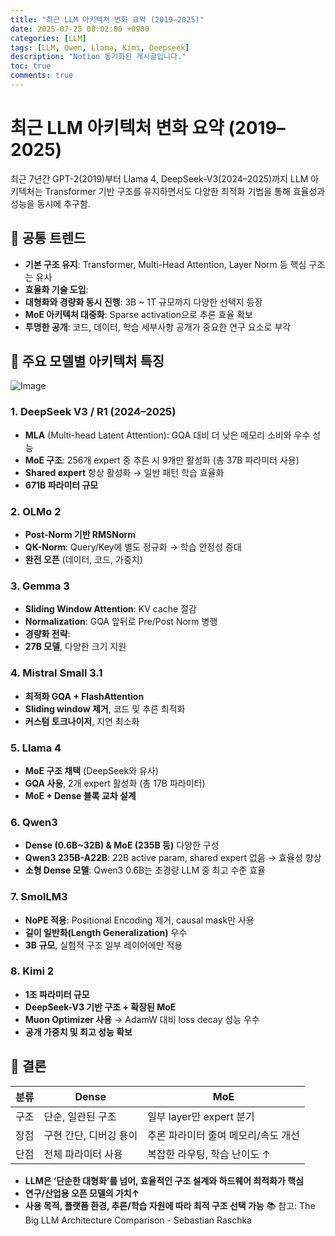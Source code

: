 ```yaml
---
title: "최근 LLM 아키텍처 변화 요약 (2019–2025)"
date: 2025-07-25 08:02:00 +0900
categories: [LLM]
tags: [LLM, Qwen, Llama, Kimi, Deepseek]
description: "Notion 동기화된 게시글입니다."
toc: true
comments: true
---
```


# 최근 LLM 아키텍처 변화 요약 (2019–2025)

최근 7년간 GPT-2(2019)부터 Llama 4, DeepSeek-V3(2024–2025)까지 LLM 아키텍처는 Transformer 기반 구조를 유지하면서도 다양한 최적화 기법을 통해 효율성과 성능을 동시에 추구함.

## 🔑 공통 트렌드

- **기본 구조 유지**: Transformer, Multi-Head Attention, Layer Norm 등 핵심 구조는 유사
- **효율화 기술 도입**:
- **대형화와 경량화 동시 진행**: 3B ~ 1T 규모까지 다양한 선택지 등장
- **MoE 아키텍처 대중화**: Sparse activation으로 추론 효율 확보
- **투명한 공개**: 코드, 데이터, 학습 세부사항 공개가 중요한 연구 요소로 부각
## 📌 주요 모델별 아키텍처 특징

![Image](https://prod-files-secure.s3.us-west-2.amazonaws.com/e6db513d-ec54-40ff-aa74-2487b0bcfe15/ac24fdd3-febf-45c7-8e99-afb6446591d8/image.png?X-Amz-Algorithm=AWS4-HMAC-SHA256&X-Amz-Content-Sha256=UNSIGNED-PAYLOAD&X-Amz-Credential=ASIAZI2LB466TMJZYNTP%2F20250726%2Fus-west-2%2Fs3%2Faws4_request&X-Amz-Date=20250726T100802Z&X-Amz-Expires=3600&X-Amz-Security-Token=IQoJb3JpZ2luX2VjEDEaCXVzLXdlc3QtMiJHMEUCIQDGUTWMMVbTgNL9akDSxZdIS50Lq1ogHc8cz%2F4zC%2B21jQIgMV%2B4QdS3jbxRbbMf4kzk5YjfQbOKie1yYgxvIBJH0f0q%2FwMIWhAAGgw2Mzc0MjMxODM4MDUiDL%2FHJ7UmibFVzvSc1SrcA8Y7UUJKDM2VZaVfaS2saStut6oBdmh%2Bb87a3O6hg2TydD14mybIblLt%2BA9VDye%2B48Ba0WSyM6VksvPzE89BxHN9i8K4uPEF75UacVBcgmgN7pQhW7S48fDVL9cUBtFMomTOsCgtLaeBHBsZsyaCztupVgRzLfDengjBwmA2tPMlGvULP7dKRCNfd2Fu6LHhF8KObQnh6IQJittWDxYqbsK6O6tg0ALF9z33UF2eAjQt1GrGa6RcM0%2BNX7jYjVVPvpwf5bk4EaunoZH%2BLi%2BgMc3vf4L3dCu8lb%2BDA%2FUvcotDzh05S3K7x1JFBjUI%2BYfSUKuan7%2BsKmkxzFQvohTBAUc0pShPJnYTZ6RtvXd%2BHm%2B0bf5MMaKyoH2VMdRSeFHZbajS0vZf3UziBVTP8Rl9rAhUmM34oySBpcmH4H16CUKbiACSDCVhCK7OTwF6x1vE2Pwxej%2FfaxAlxgEoB769sDjPH6MhR0HKa8xV5buRryc35sf%2BnxiHLic%2B8z6MqKxAmYCdADRBfsjp5t1sQQL56wcvRWjsWlZGM7Mndx5Zct523B6YDTdbq0aw4bPM92PfsqwQh4W%2BRmX0mA76m%2FDXH76Bl%2FLVaVzOCRDe1c0ZoOnVQVFPS1eJuzqnRJskMNurksQGOqUBximblA88RE0Y4fSVNI9J%2BZm33gTK2IhCo54RCNFnCzSqp29vo4lB9G8mXJMvg3%2BC3b6E0AQnqExabRTAYp3V4hVh%2B%2BYB03HMEhF2cwn1STlqq0uqdiv1kb5ynVtZPY3uWpJiHUfl8gCn8x7JkoyST9UWCgGy%2FOcOaL4Ybg%2BQWPM4uR1D%2BvyjCyO%2FWHgdXIwE3tR5P1b5ZUFpkPgn%2F9qypr35cCBT&X-Amz-Signature=3d6c9068ca2cb8d4e1eccdfcbeab04ce6adddbb4e9bd27a700d523f6590feed0&X-Amz-SignedHeaders=host&x-amz-checksum-mode=ENABLED&x-id=GetObject)

### 1. DeepSeek V3 / R1 (2024–2025)

- **MLA** (Multi-head Latent Attention): GQA 대비 더 낮은 메모리 소비와 우수 성능
- **MoE 구조**: 256개 expert 중 추론 시 9개만 활성화 (총 37B 파라미터 사용)
- **Shared expert** 항상 활성화 → 일반 패턴 학습 효율화
- **671B 파라미터 규모**
### 2. OLMo 2

- **Post-Norm 기반 RMSNorm**
- **QK-Norm**: Query/Key에 별도 정규화 → 학습 안정성 증대
- **완전 오픈** (데이터, 코드, 가중치)
### 3. Gemma 3

- **Sliding Window Attention**: KV cache 절감
- **Normalization**: GQA 앞뒤로 Pre/Post Norm 병행
- **경량화 전략**:
- **27B 모델**, 다양한 크기 지원
### 4. Mistral Small 3.1

- **최적화 GQA + FlashAttention**
- **Sliding window 제거**, 코드 및 추론 최적화
- **커스텀 토크나이저**, 지연 최소화
### 5. Llama 4

- **MoE 구조 채택** (DeepSeek와 유사)
- **GQA 사용**, 2개 expert 활성화 (총 17B 파라미터)
- **MoE + Dense 블록 교차 설계**
### 6. Qwen3

- **Dense (0.6B~32B) & MoE (235B 등)** 다양한 구성
- **Qwen3 235B-A22B**: 22B active param, shared expert 없음 → 효율성 향상
- **소형 Dense 모델**: Qwen3 0.6B는 초경량 LLM 중 최고 수준 효율
### 7. SmolLM3

- **NoPE 적용**: Positional Encoding 제거, causal mask만 사용
- **길이 일반화(Length Generalization)** 우수
- **3B 규모**, 실험적 구조 일부 레이어에만 적용
### 8. Kimi 2

- **1조 파라미터 규모**
- **DeepSeek-V3 기반 구조 + 확장된 MoE**
- **Muon Optimizer 사용** → AdamW 대비 loss decay 성능 우수
- **공개 가중치 및 최고 성능 확보**
## 🧩 결론

| 분류 | Dense | MoE |
| --- | --- | --- |
| 구조 | 단순, 일관된 구조 | 일부 layer만 expert 분기 |
| 장점 | 구현 간단, 디버깅 용이 | 추론 파라미터 줄여 메모리/속도 개선 |
| 단점 | 전체 파라미터 사용 | 복잡한 라우팅, 학습 난이도 ↑ |

- **LLM은 ‘단순한 대형화’를 넘어, 효율적인 구조 설계와 하드웨어 최적화가 핵심**
- **연구/산업용 오픈 모델의 가치↑**
- **사용 목적, 플랫폼 환경, 추론/학습 자원에 따라 최적 구조 선택 가능**
📚 참고: The Big LLM Architecture Comparison - Sebastian Raschka


